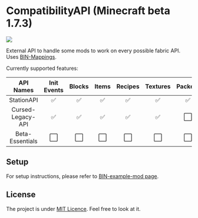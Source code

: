 # CompatibilityAPI (Minecraft beta 1.7.3)
[![](https://jitpack.io/v/ChessChicken-KZ/CompatibilityAPI.svg)](https://jitpack.io/#ChessChicken-KZ/CompatibilityAPI)

External API to handle some mods to work on every possible fabric API. Uses [BIN-Mappings](https://github.com/calmilamsy/BIN-Mappings).

Currently supported features:

|     API Names     |      Init Events     |        Blocks        |         Items        |        Recipes       |       Textures       |        Packets       |        Entity        |
|:-----------------:|:--------------------:|:--------------------:|:--------------------:|:--------------------:|:--------------------:|:--------------------:|:--------------------:|
|     StationAPI    |  :white_check_mark:  |  :white_check_mark:  |  :white_check_mark:  |  :white_check_mark:  |  :white_check_mark:  |  :white_check_mark:  | :white_large_square: |
| Cursed-Legacy-API |  :white_check_mark:  |  :white_check_mark:  |  :white_check_mark:  |  :white_check_mark:  |  :white_check_mark:  | :white_large_square: | :white_large_square: |
|  Beta-Essentials  | :white_large_square: | :white_large_square: | :white_large_square: | :white_large_square: | :white_large_square: | :white_large_square: | :white_large_square: |

## Setup
For setup instructions, please refer to [BIN-example-mod page](https://github.com/calmilamsy/BIN-fabric-example-mod).

## License
The project is under [MIT Licence](https://github.com/ChessChicken-KZ/CompatibilityAPI/blob/master/LICENSE). Feel free to look at it.
